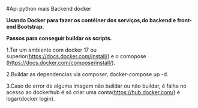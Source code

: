  #Api python mais Backend docker


<b>Usando Docker para fazer os contêiner dos serviços,do backend e front-end
Bootstrap.

 Passos para conseguir buildar os scripts.</b>

1.Ter um ambiente com docker 17 ou superior(https://docs.docker.com/install/) e o comopose (https://docs.docker.com/compose/install/).

2.Buildar as dependencias via composer, docker-compose up -d.

3.Caso de error de alguma imagem não buildar ou não buildar, é falha no acesso ao dockerhub é só criar uma conta(https://hub.docker.com/) e logar(docker login).



